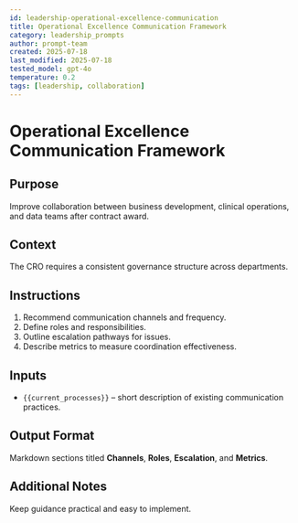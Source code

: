 ```yaml
---
id: leadership-operational-excellence-communication
title: Operational Excellence Communication Framework
category: leadership_prompts
author: prompt-team
created: 2025-07-18
last_modified: 2025-07-18
tested_model: gpt-4o
temperature: 0.2
tags: [leadership, collaboration]
---
```


# Operational Excellence Communication Framework

## Purpose

Improve collaboration between business development, clinical operations, and data teams after contract award.

## Context

The CRO requires a consistent governance structure across departments.

## Instructions

1. Recommend communication channels and frequency.
1. Define roles and responsibilities.
1. Outline escalation pathways for issues.
1. Describe metrics to measure coordination effectiveness.

## Inputs

- `{{current_processes}}` – short description of existing communication practices.

## Output Format

Markdown sections titled **Channels**, **Roles**, **Escalation**, and **Metrics**.

## Additional Notes

Keep guidance practical and easy to implement.
